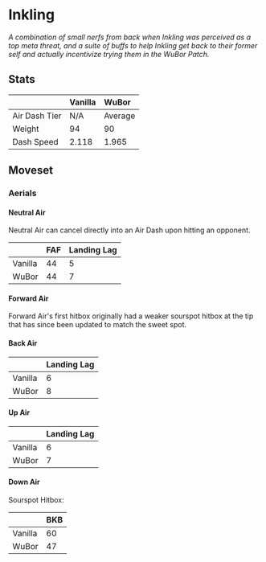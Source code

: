 # Inkling
*A combination of small nerfs from back when Inkling was perceived as a top meta threat, and a suite of buffs to help Inkling get back to their former self and actually incentivize trying them in the WuBor Patch.*

## Stats

<datatable>

|                 | Vanilla | WuBor             |
|:--------------- |:------- |:----------------- |
| Air Dash Tier   | N/A     | Average           |
| Weight          | 94      | <nerf>90</nerf>   |
| Dash Speed      | 2.118   | <nerf>1.965</nerf>|

</datatable>

## Moveset

### Aerials

#### Neutral Air

<buff>Neutral Air can cancel directly into an Air Dash upon hitting an opponent.</buff>

<datatable>

|         | FAF            | Landing Lag    |
|:------- |:-------------- |:-------------- |
| Vanilla | 44             | 5              |
| WuBor   | <nerf>44</nerf>| <nerf>7</nerf> |

</datatable>

#### Forward Air

<buff>Forward Air's first hitbox originally had a weaker sourspot hitbox at the tip that has since been updated to match the sweet spot.</buff>

#### Back Air

<datatable>

|         | Landing Lag    |
|:------- |:-------------- |
| Vanilla | 6              |
| WuBor   | <nerf>8</nerf> |

</datatable>

#### Up Air

<datatable>

|         | Landing Lag    |
|:------- |:-------------- |
| Vanilla | 6              |
| WuBor   | <nerf>7</nerf> |

</datatable>

#### Down Air

Sourspot Hitbox:

<datatable>

|         | BKB             |
|:------- |:--------------- |
| Vanilla | 60              |
| WuBor   | <ovhl>47</ovhl> |

</datatable>
